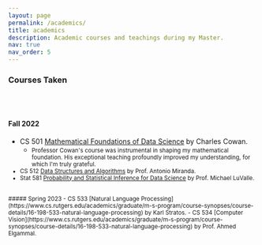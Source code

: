 ```yaml
---
layout: page
permalink: /academics/
title: academics
description: Academic courses and teachings during my Master.
nav: true
nav_order: 5
---
```


### Courses Taken
<br><br>
#### Fall 2022                                           
- CS 501  [Mathematical Foundations of Data Science](https://sites.rutgers.edu/wes-cowan/cs-501-mathematical-foundations-of-computer-science/) by Charles Cowan.
    - <small>Professor Cowan's course was instrumental in shaping my mathematical foundation. His exceptional teaching profoundly improved my understanding, for which I'm truly grateful.
- CS 512  [Data Structures and Algorithms](https://www.cs.rutgers.edu/academics/graduate/m-s-program/course-synopses/course-details/16-198-512-introduction-to-data-structures-and-algorithms) by Prof. Antonio Miranda.
- Stat 581  [Probability and Statistical Inference for Data Science](https://msds-stat.rutgers.edu/msds-academics/msds-coursedesc/338-16-954-581-probability-and-statistical-theory-for-data-science-3) by Prof. Michael LuValle.
<br>
##### Spring 2023                                           
- CS 533  [Natural Language Processing](https://www.cs.rutgers.edu/academics/graduate/m-s-program/course-synopses/course-details/16-198-533-natural-language-processing) by Karl Stratos.
- CS 534  [Computer Vision](https://www.cs.rutgers.edu/academics/graduate/m-s-program/course-synopses/course-details/16-198-533-natural-language-processing) by Prof. Ahmed Elgammal.